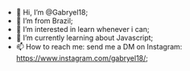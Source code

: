 - 👋 Hi, I’m @Gabryel18;
- 🚀 I’m from Brazil;
- 👀 I’m interested in learn whenever i can;
- 🌱 I’m currently learning about Javascript;
- 📫 How to reach me: send me a DM on Instagram: https://www.instagram.com/gabryel18/;

<!---
Gabryel18/Gabryel18 is a ✨ special ✨ repository because its `README.md` (this file) appears on your GitHub profile.
You can click the Preview link to take a look at your changes.
--->
